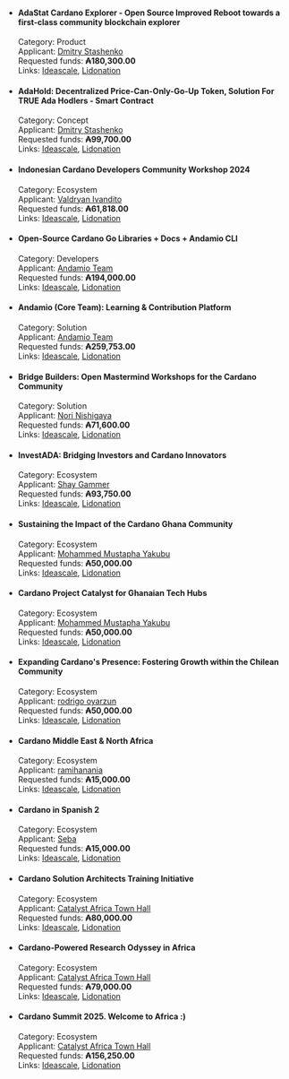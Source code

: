 * #### AdaStat Cardano Explorer - Open Source Improved Reboot towards a first-class community blockchain explorer
  Category: Product  
  Applicant: [Dmitry Stashenko](https://cardano.ideascale.com/c/profile/128371)  
  Requested funds: **₳180,300.00**  
  Links: [Ideascale](https://cardano.ideascale.com/c/idea/112452), [Lidonation](https://www.lidonation.com/en/proposals/adastat-cardano-explorer-open-source-improved-reboot-towards-a-first-class-community-blockchain-explorer-f11)  

* #### AdaHold: Decentralized Price-Can-Only-Go-Up Token, Solution For TRUE Ada Hodlers - Smart Contract
  Category: Concept  
  Applicant: [Dmitry Stashenko](https://cardano.ideascale.com/c/profile/128371)  
  Requested funds: **₳99,700.00**  
  Links: [Ideascale](https://cardano.ideascale.com/c/idea/111587), [Lidonation](https://www.lidonation.com/en/proposals/adahold-decentralized-price-can-only-go-up-token-solution-for-true-ada-hodlers-smart-contract-f11)

* #### Indonesian Cardano Developers Community Workshop 2024
  Category: Ecosystem  
  Applicant: [Valdryan Ivandito](https://cardano.ideascale.com/c/profile/189951)  
  Requested funds: **₳61,818.00**  
  Links: [Ideascale](https://cardano.ideascale.com/c/idea/111720), [Lidonation](https://www.lidonation.com/en/proposals/indonesian-cardano-developers-community-workshop-2024-f11)

* #### Open-Source Cardano Go Libraries + Docs + Andamio CLI
  Category: Developers  
  Applicant: [Andamio Team](https://cardano.ideascale.com/c/profile/190751)  
  Requested funds: **₳194,000.00**  
  Links: [Ideascale](https://cardano.ideascale.com/c/idea/113455), [Lidonation](https://www.lidonation.com/en/proposals/open-source-cardano-go-libraries-docs-andamio-cli-f11)
  
* #### Andamio (Core Team): Learning & Contribution Platform
  Category: Solution  
  Applicant: [Andamio Team](https://cardano.ideascale.com/c/profile/190751)   
  Requested funds: **₳259,753.00**  
  Links: [Ideascale](https://cardano.ideascale.com/c/idea/113692), [Lidonation](https://www.lidonation.com/en/proposals/andamio-core-team-learning-contribution-platform-f11)
    
* #### Bridge Builders: Open Mastermind Workshops for the Cardano Community
  Category: Solution  
  Applicant: [Nori Nishigaya](https://cardano.ideascale.com/c/profile/146513)   
  Requested funds: **₳71,600.00**  
  Links: [Ideascale](https://cardano.ideascale.com/c/idea/113526), [Lidonation](https://www.lidonation.com/en/proposals/bridge-builders-open-mastermind-workshops-for-the-cardano-community-f11)
      
* #### InvestADA: Bridging Investors and Cardano Innovators
  Category: Ecosystem  
  Applicant: [Shay Gammer](https://cardano.ideascale.com/c/profile/194635)   
  Requested funds: **₳93,750.00**  
  Links: [Ideascale](https://cardano.ideascale.com/c/idea/114503), [Lidonation](https://www.lidonation.com/en/proposals/investada-bridging-investors-and-cardano-innovators-f11)
  
* #### Sustaining the Impact of the Cardano Ghana Community
  Category: Ecosystem  
  Applicant: [Mohammed Mustapha Yakubu](https://cardano.ideascale.com/c/profile/169085)   
  Requested funds: **₳50,000.00**  
  Links: [Ideascale](https://cardano.ideascale.com/c/idea/112090), [Lidonation](https://www.lidonation.com/en/proposals/sustaining-the-impact-of-the-cardano-ghana-community-f11)

* #### Cardano Project Catalyst for Ghanaian Tech Hubs
  Category: Ecosystem  
  Applicant: [Mohammed Mustapha Yakubu](https://cardano.ideascale.com/c/profile/169085)   
  Requested funds: **₳50,000.00**  
  Links: [Ideascale](https://cardano.ideascale.com/c/idea/113834), [Lidonation](https://www.lidonation.com/en/proposals/cardano-project-catalyst-for-ghanaian-tech-hubs-f11)
  
* #### Expanding Cardano's Presence: Fostering Growth within the Chilean Community
  Category: Ecosystem  
  Applicant: [rodrigo oyarzun](https://cardano.ideascale.com/c/profile/132117)   
  Requested funds: **₳50,000.00**  
  Links: [Ideascale](https://cardano.ideascale.com/c/idea/113970), [Lidonation](https://www.lidonation.com/en/proposals/expanding-cardanos-presence-fostering-growth-within-the-chilean-community-f11)
  
* #### Cardano Middle East & North Africa
  Category: Ecosystem  
  Applicant: [ramihanania](https://cardano.ideascale.com/c/profile/178094)   
  Requested funds: **₳15,000.00**  
  Links: [Ideascale](https://cardano.ideascale.com/c/idea/111583), [Lidonation](https://www.lidonation.com/en/proposals/cardano-middle-east-north-africa-f11)
    
* #### Cardano in Spanish 2
  Category: Ecosystem  
  Applicant: [Seba](https://cardano.ideascale.com/c/profile/128062)   
  Requested funds: **₳15,000.00**  
  Links: [Ideascale](https://cardano.ideascale.com/c/idea/110403), [Lidonation](https://www.lidonation.com/en/proposals/cardano-in-spanish-2-f11)
    
* #### Cardano Solution Architects Training Initiative
  Category: Ecosystem  
  Applicant: [Catalyst Africa Town Hall](https://cardano.ideascale.com/c/profile/189970)   
  Requested funds: **₳80,000.00**  
  Links: [Ideascale](https://cardano.ideascale.com/c/idea/113743), [Lidonation](https://www.lidonation.com/en/proposals/cardano-solution-architects-training-initiative-f11)
    
* #### Cardano-Powered Research Odyssey in Africa
  Category: Ecosystem  
  Applicant: [Catalyst Africa Town Hall](https://cardano.ideascale.com/c/profile/189970)   
  Requested funds: **₳79,000.00**  
  Links: [Ideascale](https://cardano.ideascale.com/c/idea/113695), [Lidonation](https://www.lidonation.com/en/proposals/cardano-powered-research-odyssey-in-africa-f11)
    
* #### Cardano Summit 2025. Welcome to Africa :)
  Category: Ecosystem  
  Applicant: [Catalyst Africa Town Hall](https://cardano.ideascale.com/c/profile/189970)   
  Requested funds: **₳156,250.00**  
  Links: [Ideascale](https://cardano.ideascale.com/c/idea/110763), [Lidonation](https://www.lidonation.com/en/proposals/cardano-summit-2025-welcome-to-africa-f11)  
